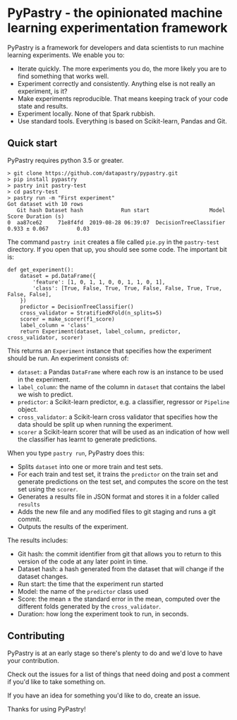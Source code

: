 PyPastry - the opinionated machine learning experimentation framework
=====================================================================

PyPastry is a framework for developers and data scientists to run
machine learning experiments. We enable you to:

 - Iterate quickly. The more experiments you do, the more likely you
   are to find something that works well.
 - Experiment correctly and consistently. Anything else is not really
   an experiment, is it?
 - Make experiments reproducible. That means keeping track of your
   code state and results.
 - Experiment locally. None of that Spark rubbish.
 - Use standard tools. Everything is based on Scikit-learn, Pandas and Git.

Quick start
-----------

PyPastry requires python 3.5 or greater.

    > git clone https://github.com/datapastry/pypastry.git
    > pip install pypastry
	> pastry init pastry-test
    > cd pastry-test
    > pastry run -m "First experiment"
    Got dataset with 10 rows
       Git hash Dataset hash            Run start                   Model          Score Duration (s)
    0  aa87ce62     71e8f4fd  2019-08-28 06:39:07  DecisionTreeClassifier  0.933 ± 0.067         0.03

The command `pastry init` creates a file called `pie.py` in the `pastry-test` directory. If you open
that up, you should see some code. The important bit is:

    def get_experiment():
        dataset = pd.DataFrame({
            'feature': [1, 0, 1, 1, 0, 0, 1, 1, 0, 1],
            'class': [True, False, True, True, False, False, True, True, False, False],
        })
        predictor = DecisionTreeClassifier()
        cross_validator = StratifiedKFold(n_splits=5)
        scorer = make_scorer(f1_score)
        label_column = 'class'
        return Experiment(dataset, label_column, predictor, cross_validator, scorer)

This returns an `Experiment` instance that specifies how the experiment should be run. An experiment
consists of:
 - `dataset`: a Pandas `DataFrame` where each row is an instance to be used in the experiment.
 - `label_column`: the name of the column in `dataset` that contains the label we wish to predict.
 - `predictor`: a Scikit-learn predictor, e.g. a classifier, regressor or `Pipeline` object.
 - `cross_validator`: a Scikit-learn cross validator that specifies how the data should be split
   up when running the experiment.
 - `scorer` a Scikit-learn scorer that will be used as an indication of how well the classifier has
   learnt to generate predictions.

When you type `pastry run`, PyPastry does this:
 - Splits `dataset` into one or more train and test sets.
 - For each train and test set, it trains the `predictor` on the train set and generate predictions
   on the test set, and computes the score on the test set using the `scorer`.
 - Generates a results file in JSON format and stores it in a folder called `results`
 - Adds the new file and any modified files to git staging and runs a git commit.
 - Outputs the results of the experiment.

The results includes:
 - Git hash: the commit identifier from git that allows you to return to this version of the code
   at any later point in time.
 - Dataset hash: a hash generated from the dataset that will change if the dataset changes.
 - Run start: the time that the experiment run started
 - Model: the name of the `predictor` class used
 - Score: the mean ± the standard error in the mean, computed over the different folds generated
   by the `cross_validator`.
 - Duration: how long the experiment took to run, in seconds.

Contributing
------------

PyPastry is at an early stage so there's plenty to do and we'd love to have your contribution.

Check out the issues for a list of things that need doing and post a comment if you'd like to take
something on.

If you have an idea for something you'd like to do, create an issue.

Thanks for using PyPastry!
